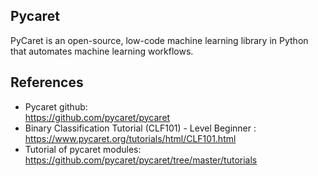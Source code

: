 ## Pycaret
PyCaret is an open-source, low-code machine learning library in Python that automates machine learning workflows.


## References
* Pycaret github: \
https://github.com/pycaret/pycaret
* Binary Classification Tutorial (CLF101) - Level Beginner : \
https://www.pycaret.org/tutorials/html/CLF101.html
* Tutorial of pycaret modules: https://github.com/pycaret/pycaret/tree/master/tutorials